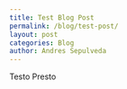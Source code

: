 ```yaml
---
title: Test Blog Post
permalink: /blog/test-post/
layout: post
categories: Blog
author: Andres Sepulveda
---
```


Testo Presto